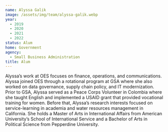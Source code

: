 ```yaml
---
name: Alyssa Galik
image: /assets/img/team/alyssa-galik.webp
year:
  - 2019
  - 2020
  - 2021
  - 2022
status: Alum
home: Government
agency:
  - Small Business Administration
title: Alum
---
```

Alyssa’s work at OES focuses on finance, operations, and communications. Alyssa joined OES through a rotational program at GSA where she also worked on data governance, supply chain policy, and IT modernization. Prior to GSA, Alyssa served as a Peace Corps Volunteer in Colombia where she taught English and implemented a USAID grant that provided vocational training for women. Before that, Alyssa’s research interests focused on service-learning in academia and water resources management in California. She holds a Master of Arts in International Affairs from American University’s School of International Service and a Bachelor of Arts in Political Science from Pepperdine University.
